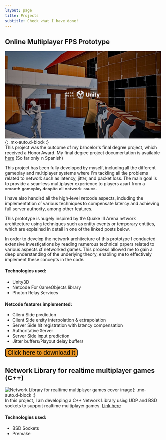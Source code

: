 ```yaml
---
layout: page
title: Projects
subtitle: Check what I have done!
---
```


## Online Multiplayer FPS Prototype
![Online Multiplayer FPS Prototype cover image](/assets/img/online-multiplayer-FPS-prototype-cover-image.JPG){: .mx-auto.d-block :}\
This project was the outcome of my bahcelor's final degree project, which received a Honor Award. My final degree project documentation is available [here](https://drive.google.com/drive/folders/16P-oHr5KmGAhIyj1V6s2CAYKn0FFZtFc?usp=drive_link "here") (So far only in Spanish)

This project has been fully developed by myself, including all the different gameplay and multiplayer systems where I'm tackling all the problems related to network such as latency, jitter, and packet loss. The main goal is to provide a seamless multiplayer experience to players apart from a smooth gameplay despite all network issues.

I have also handled all the high-level netcode aspects, including the implementation of various techniques to compensate latency and achieving full server authority, among other features.

This prototype is hugely inspired by the Quake III Arena network architecture using techniques such as entity events or temporary entities, which are explained in detail in one of the linked posts below.

In order to develop the network architecture of this prototype I conducted extensive investigations by reading numerous technical papers related to various aspects of networked games. This process allowed me to gain a deep understanding of the underlying theory, enabling me to effectively implement these concepts in the code.

#### Technologies used:
- Unity3D
- Netcode For GameObjects library
- Photon Relay Services

#### Netcode features implemented:
- Client Side prediction
- Client Side entity interpolation & extrapolation
- Server Side hit registration with latency compensation
- Authoritative Server
- Server Side input prediction
- Jitter buffers/Playout delay buffers

<button name="button" onclick="window.location.href = 'https://danieljimenezmorales.itch.io/online-multiplayer-fps-prototype';" style="border-radius: 8px; background-color: #E79322; border: 2px solid black; font-size: 20px">Click here to download it</button>

## Network Library for realtime multiplayer games (C++)
![Network Library for realtime multiplayer games cover image](https://github.com/DanielJimenezMorales/Network-Library/social.png){: .mx-auto.d-block :}\
In this project, I am developing a C++ Network Library using UDP and BSD sockets to support realtime multiplayer games. [Link here](https://github.com/DanielJimenezMorales/Network-Library "Link to repository")

#### Technologies used:
- BSD Sockets
- Premake